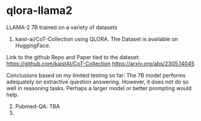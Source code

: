 # qlora-llama2

LLAMA-2 7B trained on a variety of datasets

1) kaist-ai/CoT-Collection using QLORA. The Dataset is available on HuggingFace.

Link to the github Repo and Paper tied to the dataset:
https://github.com/kaistAI/CoT-Collection
https://arxiv.org/abs/2305.14045

Conclusions based on my limited testing so far:
The 7B model performs adequately on extractive question answering. However, it does not do so well in reasoning tasks. Perhaps a larger model or better prompting would help.

2) Pubmed-QA:
TBA
3) 
